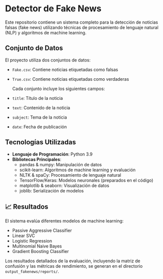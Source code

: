 # Detector de Fake News 

Este repositorio contiene un sistema completo para la detección de noticias falsas (fake news) utilizando técnicas de procesamiento de lenguaje natural (NLP) y algoritmos de machine learning.

## Conjunto de Datos

El proyecto utiliza dos conjuntos de datos:
- `Fake.csv`: Contiene noticias etiquetadas como falsas
- `True.csv`: Contiene noticias etiquetadas como verdaderas

  Cada conjunto incluye los siguientes campos:
- `title`: Título de la noticia
- `text`: Contenido de la noticia
- `subject`: Tema de la noticia
- `date`: Fecha de publicación

##  Tecnologías Utilizadas

- **Lenguaje de Programación**: Python 3.9
- **Bibliotecas Principales**:
  - pandas & numpy: Manipulación de datos
  - scikit-learn: Algoritmos de machine learning y evaluación
  - NLTK & spaCy: Procesamiento de lenguaje natural
  - TensorFlow/Keras: Modelos neuronales (preparados en el código)
  - matplotlib & seaborn: Visualización de datos
  - joblib: Serialización de modelos
 
## 📈 Resultados

El sistema evalúa diferentes modelos de machine learning:
- Passive Aggressive Classifier
- Linear SVC
- Logistic Regression
- Multinomial Naive Bayes
- Gradient Boosting Classifier

Los resultados detallados de la evaluación, incluyendo la matriz de confusión y las métricas de rendimiento, se generan en el directorio `output_fakenews/reports/`.
